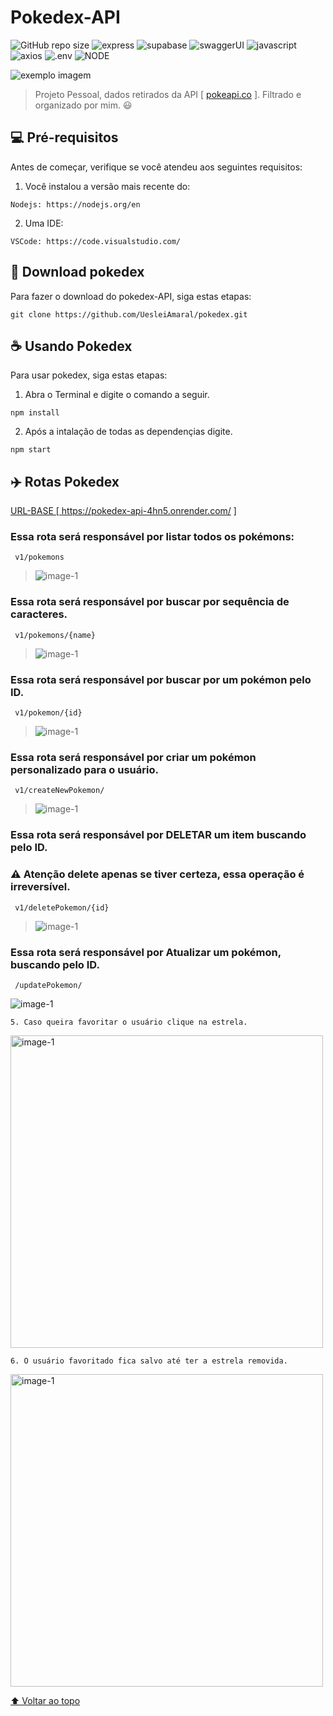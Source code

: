# Pokedex-API

![GitHub repo size](https://img.shields.io/github/repo-size/UesleiAmaral/pokedex)
![express](https://img.shields.io/badge/-EXPRESS-red)
![supabase](https://img.shields.io/badge/-SUPABASE-blueviolet)
![swaggerUI](https://img.shields.io/badge/-SWAGGERUI-brightgreen)
![javascript](https://img.shields.io/badge/-JAVASCRIPT-yellow)
![axios](https://img.shields.io/badge/-AXIOS-black)
![.env](https://img.shields.io/badge/.ENV-orange)
![NODE](https://img.shields.io/badge/-NODE-brightgreen)



<img src="" alt="exemplo imagem" alignItem="center">

> Projeto Pessoal, dados retirados da API [ <a href="https://pokeapi.co" target="blank_">pokeapi.co</a> ]. Filtrado e organizado por mim. 😃

## 💻 Pré-requisitos

Antes de começar, verifique se você atendeu aos seguintes requisitos:

1. Você instalou a versão mais recente do:
```
Nodejs: https://nodejs.org/en
```

2. Uma IDE:
```
VSCode: https://code.visualstudio.com/ 
```

## 🚀 Download pokedex

Para fazer o download do pokedex-API, siga estas etapas:

```
git clone https://github.com/UesleiAmaral/pokedex.git
```

## ☕ Usando Pokedex

Para usar pokedex, siga estas etapas:


1. Abra o Terminal e digite o comando a seguir.
```
npm install
```
2. Após a intalação de todas as dependençias digite.

```
npm start
```
## ✈️ Rotas Pokedex

<a href="https://pokedex-api-4hn5.onrender.com/" target="blank_">URL-BASE [ https://pokedex-api-4hn5.onrender.com/ ] </a>

### Essa rota será responsável por listar todos os pokémons:
` v1/pokemons`

> <img src="" alt="image-1" border="0" >

### Essa rota será responsável por buscar por sequência de caracteres. 
` v1/pokemons/{name}`

> <img src="" alt="image-1" border="0" >

### Essa rota será responsável por buscar por um pokémon pelo ID. 
` v1/pokemon/{id}`

> <img src="" alt="image-1" border="0" >

### Essa rota será responsável por criar um pokémon personalizado para o usuário. 
` v1/createNewPokemon/`

> <img src="" alt="image-1" border="0" >

### Essa rota será responsável por DELETAR um item buscando pelo ID. 
### ⚠️ Atenção delete apenas se tiver certeza, essa operação é irreversível. 
` v1/deletePokemon/{id}`

> <img src="" alt="image-1" border="0" >

### Essa rota será responsável por Atualizar um pokémon, buscando pelo ID. 
` /updatePokemon/`

  <img src="" alt="image-1" border="0" >

```
5. Caso queira favoritar o usuário clique na estrela.
```
<img src="" alt="image-1" border="0" width="500" >

```
6. O usuário favoritado fica salvo até ter a estrela removida.
```

<img src="" alt="image-1" border="0" width="500" >

[⬆ Voltar ao topo](#pokedex)
